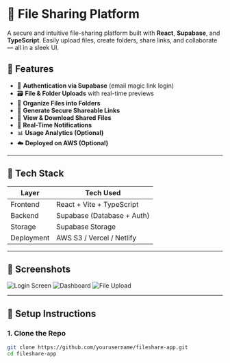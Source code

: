 # 📁 File Sharing Platform

A secure and intuitive file-sharing platform built with **React**, **Supabase**, and **TypeScript**. Easily upload files, create folders, share links, and collaborate — all in a sleek UI.

## 🚀 Features

- 🔐 **Authentication via Supabase** (email magic link login)
- 🗃️ **File & Folder Uploads** with real-time previews
- 📂 **Organize Files into Folders**
- 🔗 **Generate Secure Shareable Links**
- 👀 **View & Download Shared Files**
- 🔔 **Real-Time Notifications**
- 📊 **Usage Analytics (Optional)**
- ☁️ **Deployed on AWS (Optional)**

---

## 🧰 Tech Stack

| Layer       | Tech Used                  |
|-------------|----------------------------|
| Frontend    | React + Vite + TypeScript  |
| Backend     | Supabase (Database + Auth) |
| Storage     | Supabase Storage           |
| Deployment  | AWS S3 / Vercel / Netlify  |

---

## 📸 Screenshots

![Login Screen](./assets/login.png)
![Dashboard](./assets/dashboard.png)
![File Upload](./assets/upload.png)

---

## 🔧 Setup Instructions

### 1. Clone the Repo
```bash
git clone https://github.com/yourusername/fileshare-app.git
cd fileshare-app
